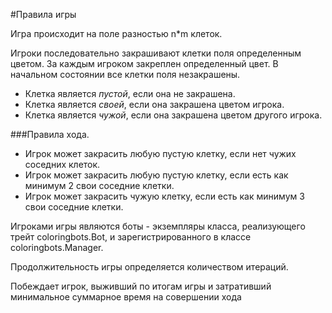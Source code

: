 #Правила игры

Игра происходит на поле разностью n*m клеток. 

Игроки последовательно закрашивают клетки поля определенным цветом.
За каждым игроком закреплен определенный цвет.
В начальном состоянии все клетки поля незакрашены.

* Клетка является *пустой*, если она не закрашена.
* Клетка является *своей*, если она закрашена цветом игрока.
* Клетка является *чужой*, если она закрашена цветом другого игрока.


###Правила хода.
* Игрок может закрасить любую пустую клетку, если нет чужих соседних клеток.
* Игрок может закрасить любую пустую клетку, если есть как минимум 2 свои соседние клетки.
* Игрок может закрасить чужую клетку, если есть как минимум 3 свои соседние клетки.

Игроками игры являются боты - экземпляры класса, реализующего трейт coloringbots.Bot, и зарегистрированного в классе coloringbots.Manager.

Продолжительность игры определяется количеством итераций.

Побеждает игрок, выживший по итогам игры и затративший минимальное суммарное время на совершении хода

